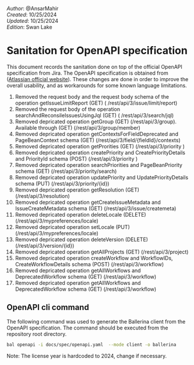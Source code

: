 _Author_: @AnsarMahir \
_Created_: 10/25/2024 \
_Updated_: 10/25/2024 \
_Edition_: Swan Lake

# Sanitation for OpenAPI specification

This document records the sanitation done on top of the official OpenAPI specification from Jira. 
The OpenAPI specification is obtained from ([Atlassian official website](https://developer.atlassian.com/cloud/jira/platform/swagger-v3.v3.json)).
These changes are done in order to improve the overall usability, and as workarounds for some known language limitations.

[//]: # (TODO: Add sanitation details)
1. Removed the request body and the request body schema of the operation getIssueLimitReport (GET) ( /rest/api/3/issue/limit/report)
2. Removed the request body of the operation searchAndReconsileIssuesUsingJql (GET) ( /rest/api/3/search/jql)
3. Removed depricated operation getGroup (GET) (/rest/api/3/group). Available through (GET) (/rest/api/3/group/member)
4. Removed depricated operation getContextsForFieldDeprecated and PageBeanContext schema (GET) (/rest/api/3/field/{fieldId}/contexts)
5. Removed depricated operation getProrities (GET) (/rest/api/3/priority
)
6. Removed depricated operation createPriority and CreatePriorityDetails and PriorityId schema (POST) (/rest/api/3/priority
)
7. Removed depricated operation searchPriorities and PageBeanPriority schema (GET) (/rest/api/3/priority/search)
8. Removed depricated operation updatePriority and UpdatePriorityDetails schema (PUT) (/rest/api/3/priority/{id})
9. Removed depricated operation getResolution (GET) (/rest/api/3/resolution) 
10. Removed depricated operation getCreateIssueMetadata and IssueCreateMetadata schema (GET) (/rest/api/3/issue/createmeta) 
11. Removed depricated operation deleteLocale (DELETE) (/rest/api/3/mypreferences/locale)
12. Removed depricated operation setLocale (PUT) (/rest/api/3/mypreferences/locale) 
13. Removed depricated operation deleteVersion (DELETE) (/rest/api/3/version/{id})  
14. Removed depricated operation getAllProjects (GET) (/rest/api/3/project)  
15. Removed depricated operation createWorkflow and WorkflowIDs, CreateWorkflowDetails schema (POST) (/rest/api/3/workflow)
16. Removed depricated operation getAllWorkflows and DeprecatedWorkflow schema (GET) (/rest/api/3/workflow) 
17. Removed depricated operation getAllWorkflows and DeprecatedWorkflow schema (GET) (/rest/api/3/workflow) 

## OpenAPI cli command

The following command was used to generate the Ballerina client from the OpenAPI specification. The command should be executed from the repository root directory.

```bash
bal openapi -i docs/spec/openapi.yaml  --mode client -o ballerina
```
Note: The license year is hardcoded to 2024, change if necessary.
